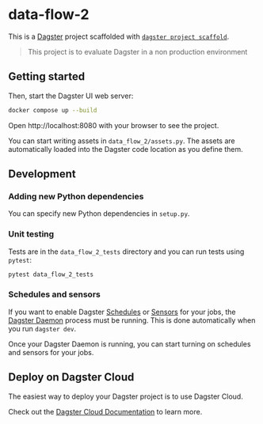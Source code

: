 # data-flow-2

This is a [Dagster](https://dagster.io/) project scaffolded with [`dagster project scaffold`](https://docs.dagster.io/getting-started/create-new-project).

> This project is to evaluate Dagster in a non production environment

## Getting started

Then, start the Dagster UI web server:

```bash
docker compose up --build
```

Open http://localhost:8080 with your browser to see the project.

You can start writing assets in `data_flow_2/assets.py`. The assets are automatically loaded into the Dagster code location as you define them.

## Development


### Adding new Python dependencies

You can specify new Python dependencies in `setup.py`.

### Unit testing

Tests are in the `data_flow_2_tests` directory and you can run tests using `pytest`:

```bash
pytest data_flow_2_tests
```

### Schedules and sensors

If you want to enable Dagster [Schedules](https://docs.dagster.io/concepts/partitions-schedules-sensors/schedules) or [Sensors](https://docs.dagster.io/concepts/partitions-schedules-sensors/sensors) for your jobs, the [Dagster Daemon](https://docs.dagster.io/deployment/dagster-daemon) process must be running. This is done automatically when you run `dagster dev`.

Once your Dagster Daemon is running, you can start turning on schedules and sensors for your jobs.

## Deploy on Dagster Cloud

The easiest way to deploy your Dagster project is to use Dagster Cloud.

Check out the [Dagster Cloud Documentation](https://docs.dagster.cloud) to learn more.

